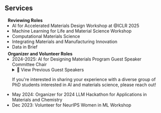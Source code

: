 ## Services

<h4 style="margin:0 10px 0;">Reviewing Roles</h4>

<ul style="margin:0 0 5px;">
  <li>AI for Accelerated Materials Design Workshop at @ICLR 2025</li>
  <li>Machine Learning for Life and Material Science Workshop</li>
  <li>Computational Materials Science</li>
  <li>Integrating Materials and Manufacturing Innovation</li>
  <li>Data in Brief</li>
</ul>

<h4 style="margin:0 10px 0;">Organizer and Volunteer Roles</h4>

<ul style="margin:0 0 5px;">
  <li>2024-2025: AI for Designing Materials Program Guest Speaker Committee Chair
    <details>
      <summary>👥 View Previous Guest Speakers</summary>
      <ul>
        <li>Shruti Badhwar (Entrepreneur)</li>
        <li>Gowoon Cheon (Research Scientist at Google DeepMind)</li>
        <li>Martin van der Schelling (PhD Student at Brown)</li>
        <li>Abhijeet Gangan (PhD Student at UCLA)</li>
      </ul>
    </details>
    <p>If you're interested in sharing your experience with a diverse group of PhD students interested in AI and materials science, please reach out!</p>
  <li>May 2024: Organizer for 2024 LLM Hackathon for Applications in Materials and Chemistry</li>
  <li>Dec 2023: Volunteer for NeurIPS Women in ML Workshop</li>
</ul>
